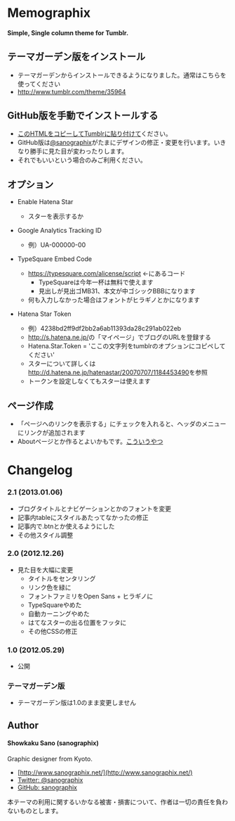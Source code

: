 # Memographix

#### Simple, Single column theme for Tumblr.


## テーマガーデン版をインストール

* テーマガーデンからインストールできるようになりました。通常はこちらを使ってください
* <a href="http://www.tumblr.com/theme/35964">http://www.tumblr.com/theme/35964</a>


## GitHub版を手動でインストールする

* [このHTMLをコピーしてTumblrに貼り付けて](https://github.com/sanographix/tumblr/blob/master/memographix/memographix.html)ください。
* GitHub版は[@sanographix](https://twitter.com/sanographix)がたまにデザインの修正・変更を行います。いきなり勝手に見た目が変わったりします。
* それでもいいという場合のみご利用ください。


## オプション

* Enable Hatena Star
    * スターを表示するか

* Google Analytics Tracking ID
    * 例）UA-000000-00

* TypeSquare Embed Code
    * <a href="https://typesquare.com/alicense/script">https://typesquare.com/alicense/script</a> ←にあるコード
		* TypeSquareは今年一杯は無料で使えます
		* 見出しが見出ゴMB31、本文が中ゴシックBBBになります
    * 何も入力しなかった場合はフォントがヒラギノとかになります
		
* Hatena Star Token
    * 例）4238bd2ff9df2bb2a6ab11393da28c291ab022eb
    * <a href="http://s.hatena.ne.jp/">http://s.hatena.ne.jp/</a>の「マイページ」でブログのURLを登録する
    * Hatena.Star.Token = 'ここの文字列をtumblrのオプションにコピペしてください'
    * スターについて詳しくは<a href="http://d.hatena.ne.jp/hatenastar/20070707/1184453490">http://d.hatena.ne.jp/hatenastar/20070707/1184453490</a>を参照
    * トークンを設定しなくてもスターは使えます

## ページ作成

* 「ページへのリンクを表示する」にチェックを入れると、ヘッダのメニューにリンクが追加されます
* Aboutページとか作るとよいかもです。<a href="http://memo.sanographix.net/about">こういうやつ</a>


# Changelog

### 2.1 (2013.01.06)

* ブログタイトルとナビゲーションとかのフォントを変更
* 記事内tableにスタイルあたってなかったの修正
* 記事内で.btnとか使えるようにした
* その他スタイル調整


### 2.0 (2012.12.26)

* 見た目を大幅に変更
  * タイトルをセンタリング
  * リンク色を緑に
  * フォントファミリをOpen Sans + ヒラギノに
  * TypeSquareやめた
  * 自動カーニングやめた
  * はてなスターの出る位置をフッタに
  * その他CSSの修正

### 1.0  (2012.05.29)

* 公開
  
### テーマガーデン版

* テーマガーデン版は1.0のまま変更しません


## Author

#### Showkaku Sano (sanographix)

Graphic designer from Kyoto.

* [http://www.sanographix.net/](http://www.sanographix.net/)
* [Twitter: @sanographix](https://twitter.com/sanographix)
* [GitHub: sanographix](https://github.com/sanographix)

本テーマの利用に関するいかなる被害・損害について、作者は一切の責任を負わないものとします。
